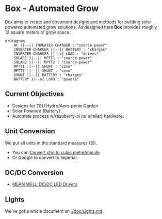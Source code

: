 # Box - Automated Grow

Box aims to create and document designs and methods for building solar powered automated grow solutions.
As designed here **Box** provides roughly 12 square meters of grow space.

```
erDiagram
    AC ||--|| INVERTER-CHARGER : "source-power"
    INVERTER-CHARGER ||--|{ BATTERY : "charges"
    INVERTER-CHARGER ||--o{ LOAD : "drives"
    SOLAR1 }|..|| MPTT1 : "source-power"
    SOLAR2 }|--|| MPTT2 : "source-power"
    MPTT1 ||--|| SHUNT : "conn"
    MPTT2 ||--|| SHUNT : "conn"
    SHUNT ||--|{ BATTERY : "charges"
    BATTERY }|--o{ LOAD : "powers"
```

## Current Objectives

- Designs for TEU Hydro/Aero-ponic Garden
- Solar Powered (Battery)
- Automate process w/raspberry-pi (or similar) hardware.


## Unit Conversion

We put all units in the standard measures (SI).

- You can [Convert cfm to cubic metre/minute](https://www.convertunits.com/from/cfm/to/cubic+metre/minute)
- Or Google to convert to Imperial.


## DC/DC Conversion

- [MEAN WELL DC/DC LED Drivers](https://www.meanwell-web.com/en-gb/dcdc-led-drivers)


## Lights

We've got a whole document on [./doc/Lights.md](Lights).
